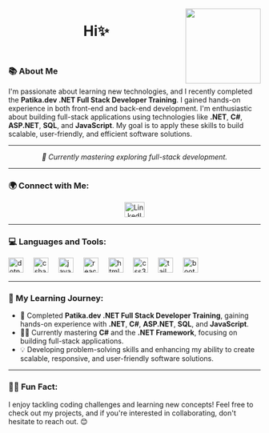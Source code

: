 <h1 align="center">
 <img align="right" height="150" src="file:///C:/Users/gulse/Downloads/hello-2.gif"  />
  <p style="display: inline-block; vertical-align: end;">Hi✨</p>
</h1>

### 📚 About Me

I'm passionate about learning new technologies, and I recently completed the **Patika.dev .NET Full Stack Developer Training**. I gained hands-on experience in both front-end and back-end development. I'm enthusiastic about building full-stack applications using technologies like **.NET**, **C#**, **ASP.NET**, **SQL**, and **JavaScript**. My goal is to apply these skills to build scalable, user-friendly, and efficient software solutions.

---

<p align="center">
  <em>🌱 Currently mastering exploring full-stack development.</em>
</p>

---

### 🌍 Connect with Me:

<p align="center">
  <a href="https://linkedin.com/in/gulsenk" target="_blank">
    <img src="https://raw.githubusercontent.com/rahuldkjain/github-profile-readme-generator/master/src/images/icons/Social/linked-in-alt.svg" alt="LinkedIn" height="30" width="40" />
  </a>
</p>

---

### 💻 Languages and Tools:

<div align="left">
  <img src="https://cdn.jsdelivr.net/gh/devicons/devicon/icons/dotnetcore/dotnetcore-original.svg" height="30" alt="dotnetcore logo"  />
  <img width="12" />
  <img src="https://cdn.jsdelivr.net/gh/devicons/devicon/icons/csharp/csharp-original.svg" height="30" alt="csharp logo"  />
  <img width="12" />
  <img src="https://cdn.jsdelivr.net/gh/devicons/devicon/icons/javascript/javascript-original.svg" height="30" alt="javascript logo"  />
  <img width="12" />
  <img src="https://cdn.jsdelivr.net/gh/devicons/devicon/icons/react/react-original.svg" height="30" alt="react logo"  />
  <img width="12" />
  <img src="https://cdn.jsdelivr.net/gh/devicons/devicon/icons/html5/html5-original.svg" height="30" alt="html5 logo"  />
  <img width="12" />
  <img src="https://cdn.jsdelivr.net/gh/devicons/devicon/icons/css3/css3-original.svg" height="30" alt="css3 logo"  />
  <img width="12" />
  <img src="https://cdn.jsdelivr.net/gh/devicons/devicon/icons/tailwindcss/tailwindcss-original-wordmark.svg" height="30" alt="tailwindcss logo"  />
  <img width="12" />
  <img src="https://cdn.jsdelivr.net/gh/devicons/devicon/icons/bootstrap/bootstrap-original.svg" height="30" alt="bootstrap logo"  />
</div>

---

### 🎯 My Learning Journey:

- 🌱 Completed **Patika.dev .NET Full Stack Developer Training**, gaining hands-on experience with **.NET**, **C#**, **ASP.NET**, **SQL**, and **JavaScript**.
- 👩‍💻 Currently mastering **C#** and the **.NET Framework**, focusing on building full-stack applications.
- 💡 Developing problem-solving skills and enhancing my ability to create scalable, responsive, and user-friendly software solutions.

---

### 🧑‍💻 Fun Fact:
I enjoy tackling coding challenges and learning new concepts! Feel free to check out my projects, and if you're interested in collaborating, don't hesitate to reach out. 😊
